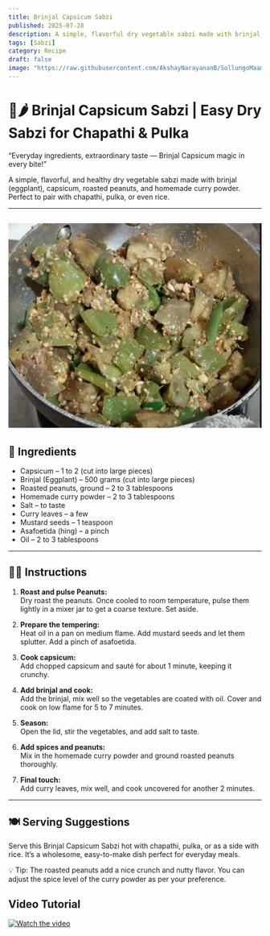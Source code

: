 ```yaml
---
title: Brinjal Capsicum Sabzi  
published: 2025-07-28  
description: A simple, flavorful dry vegetable sabzi made with brinjal, capsicum, roasted peanuts, and homemade curry powder. Perfect for chapathi, pulka, or rice.  
tags: [Sabzi]  
category: Recipe  
draft: false  
image: "https://raw.githubusercontent.com/AkshayNarayananB/SollungoMaami/master/images/brinjal capsicum.png"  
---
```


# 🍆🌶️ Brinjal Capsicum Sabzi | Easy Dry Sabzi for Chapathi & Pulka

“Everyday ingredients, extraordinary taste — Brinjal Capsicum magic in every bite!”

A simple, flavorful, and healthy dry vegetable sabzi made with brinjal (eggplant), capsicum, roasted peanuts, and homemade curry powder. Perfect to pair with chapathi, pulka, or even rice.

---
![brinjal capsicum](https://raw.githubusercontent.com/AkshayNarayananB/SollungoMaami/master/images/brinjal%20capsicum.png)
---

## 📝 Ingredients

- Capsicum – 1 to 2 (cut into large pieces)  
- Brinjal (Eggplant) – 500 grams (cut into large pieces)  
- Roasted peanuts, ground – 2 to 3 tablespoons  
- Homemade curry powder – 2 to 3 tablespoons  
- Salt – to taste  
- Curry leaves – a few  
- Mustard seeds – 1 teaspoon  
- Asafoetida (hing) – a pinch  
- Oil – 2 to 3 tablespoons  

---

## 👩‍🍳 Instructions

1. **Roast and pulse Peanuts:**  
   Dry roast the peanuts. Once cooled to room temperature, pulse them lightly in a mixer jar to get a coarse texture. Set aside.

2. **Prepare the tempering:**  
   Heat oil in a pan on medium flame. Add mustard seeds and let them splutter. Add a pinch of asafoetida.

3. **Cook capsicum:**  
   Add chopped capsicum and sauté for about 1 minute, keeping it crunchy.

4. **Add brinjal and cook:**  
   Add the brinjal, mix well so the vegetables are coated with oil. Cover and cook on low flame for 5 to 7 minutes.

5. **Season:**  
   Open the lid, stir the vegetables, and add salt to taste.

6. **Add spices and peanuts:**  
   Mix in the homemade curry powder and ground roasted peanuts thoroughly.

7. **Final touch:**  
   Add curry leaves, mix well, and cook uncovered for another 2 minutes.

---

## 🍽️ Serving Suggestions

Serve this Brinjal Capsicum Sabzi hot with chapathi, pulka, or as a side with rice. It’s a wholesome, easy-to-make dish perfect for everyday meals.

💡 Tip: The roasted peanuts add a nice crunch and nutty flavor. You can adjust the spice level of the curry powder as per your preference.


## Video Tutorial

[![Watch the video](https://img.youtube.com/vi/VIDEO_ID/0.jpg)](https://youtu.be/6oqURPBbeQk?si=vIok6gp3qVlaeoDp)
